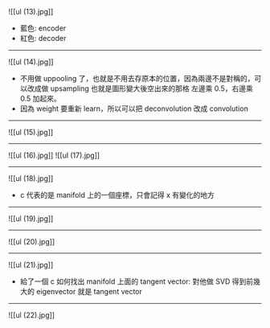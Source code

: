 ![[ul (13).jpg]]
* 藍色: encoder
* 紅色: decoder

---
![[ul (14).jpg]]
* 不用做 uppooling 了，也就是不用去存原本的位置，因為兩邊不是對稱的，可以改成做 upsampling 也就是圖形變大後空出來的那格 左邊乘 0.5，右邊乘 0.5 加起來。
* 因為 weight 要重新 learn，所以可以把 deconvolution 改成 convolution


---
![[ul (15).jpg]]


---
![[ul (16).jpg]]
![[ul (17).jpg]]


---
![[ul (18).jpg]]
* c 代表的是 manifold 上的一個座標，只會記得 x 有變化的地方

---
![[ul (19).jpg]]


---
![[ul (20).jpg]]


---
![[ul (21).jpg]]
* 給了一個 c 如何找出 manifold 上面的 tangent vector: 對他做 SVD 得到前幾大的 eigenvector 就是 tangent vector

---
![[ul (22).jpg]]